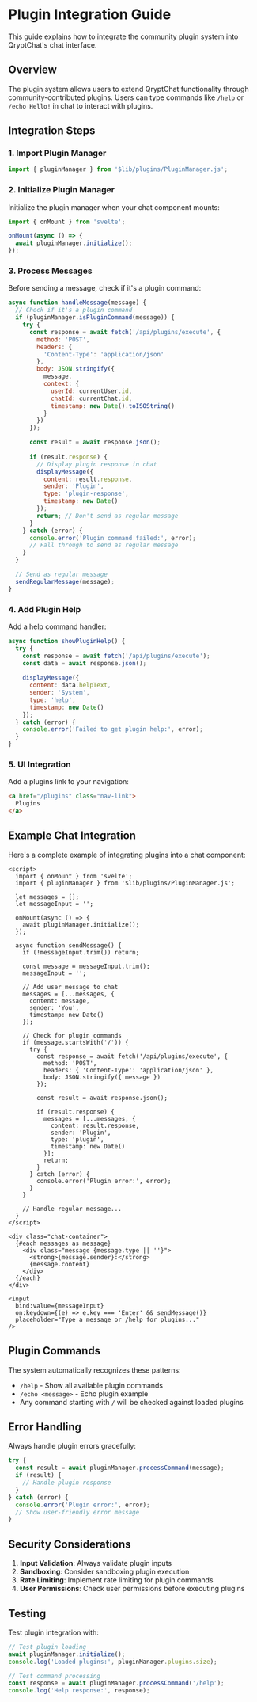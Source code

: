 # Plugin Integration Guide

This guide explains how to integrate the community plugin system into QryptChat's chat interface.

## Overview

The plugin system allows users to extend QryptChat functionality through community-contributed plugins. Users can type commands like `/help` or `/echo Hello!` in chat to interact with plugins.

## Integration Steps

### 1. Import Plugin Manager

```javascript
import { pluginManager } from '$lib/plugins/PluginManager.js';
```

### 2. Initialize Plugin Manager

Initialize the plugin manager when your chat component mounts:

```javascript
import { onMount } from 'svelte';

onMount(async () => {
  await pluginManager.initialize();
});
```

### 3. Process Messages

Before sending a message, check if it's a plugin command:

```javascript
async function handleMessage(message) {
  // Check if it's a plugin command
  if (pluginManager.isPluginCommand(message)) {
    try {
      const response = await fetch('/api/plugins/execute', {
        method: 'POST',
        headers: {
          'Content-Type': 'application/json'
        },
        body: JSON.stringify({
          message,
          context: {
            userId: currentUser.id,
            chatId: currentChat.id,
            timestamp: new Date().toISOString()
          }
        })
      });

      const result = await response.json();
      
      if (result.response) {
        // Display plugin response in chat
        displayMessage({
          content: result.response,
          sender: 'Plugin',
          type: 'plugin-response',
          timestamp: new Date()
        });
        return; // Don't send as regular message
      }
    } catch (error) {
      console.error('Plugin command failed:', error);
      // Fall through to send as regular message
    }
  }

  // Send as regular message
  sendRegularMessage(message);
}
```

### 4. Add Plugin Help

Add a help command handler:

```javascript
async function showPluginHelp() {
  try {
    const response = await fetch('/api/plugins/execute');
    const data = await response.json();
    
    displayMessage({
      content: data.helpText,
      sender: 'System',
      type: 'help',
      timestamp: new Date()
    });
  } catch (error) {
    console.error('Failed to get plugin help:', error);
  }
}
```

### 5. UI Integration

Add a plugins link to your navigation:

```html
<a href="/plugins" class="nav-link">
  Plugins
</a>
```

## Example Chat Integration

Here's a complete example of integrating plugins into a chat component:

```svelte
<script>
  import { onMount } from 'svelte';
  import { pluginManager } from '$lib/plugins/PluginManager.js';
  
  let messages = [];
  let messageInput = '';
  
  onMount(async () => {
    await pluginManager.initialize();
  });
  
  async function sendMessage() {
    if (!messageInput.trim()) return;
    
    const message = messageInput.trim();
    messageInput = '';
    
    // Add user message to chat
    messages = [...messages, {
      content: message,
      sender: 'You',
      timestamp: new Date()
    }];
    
    // Check for plugin commands
    if (message.startsWith('/')) {
      try {
        const response = await fetch('/api/plugins/execute', {
          method: 'POST',
          headers: { 'Content-Type': 'application/json' },
          body: JSON.stringify({ message })
        });
        
        const result = await response.json();
        
        if (result.response) {
          messages = [...messages, {
            content: result.response,
            sender: 'Plugin',
            type: 'plugin',
            timestamp: new Date()
          }];
          return;
        }
      } catch (error) {
        console.error('Plugin error:', error);
      }
    }
    
    // Handle regular message...
  }
</script>

<div class="chat-container">
  {#each messages as message}
    <div class="message {message.type || ''}">
      <strong>{message.sender}:</strong>
      {message.content}
    </div>
  {/each}
</div>

<input 
  bind:value={messageInput}
  on:keydown={(e) => e.key === 'Enter' && sendMessage()}
  placeholder="Type a message or /help for plugins..."
/>
```

## Plugin Commands

The system automatically recognizes these patterns:

- `/help` - Show all available plugin commands
- `/echo <message>` - Echo plugin example
- Any command starting with `/` will be checked against loaded plugins

## Error Handling

Always handle plugin errors gracefully:

```javascript
try {
  const result = await pluginManager.processCommand(message);
  if (result) {
    // Handle plugin response
  }
} catch (error) {
  console.error('Plugin error:', error);
  // Show user-friendly error message
}
```

## Security Considerations

1. **Input Validation**: Always validate plugin inputs
2. **Sandboxing**: Consider sandboxing plugin execution
3. **Rate Limiting**: Implement rate limiting for plugin commands
4. **User Permissions**: Check user permissions before executing plugins

## Testing

Test plugin integration with:

```javascript
// Test plugin loading
await pluginManager.initialize();
console.log('Loaded plugins:', pluginManager.plugins.size);

// Test command processing
const response = await pluginManager.processCommand('/help');
console.log('Help response:', response);
```